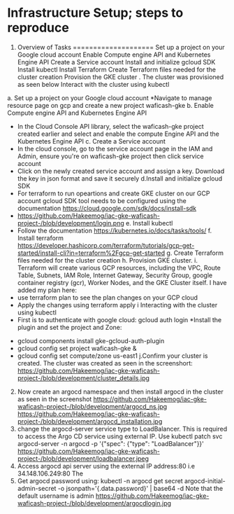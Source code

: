 Infrastructure Setup; steps to reproduce
==================
1. Overview of Tasks
====================
Set up a project on your Google cloud account
Enable Compute engine API and Kubernetes Engine API
Create a Service account
Install and initialize gcloud SDK
Install kubectl
Install Terraform
Create Terraform files needed for the cluster creation
Provision the GKE cluster . The cluster was provisioned as seen below
Interact with the cluster using kubectl

a. Set up a project on your Google cloud account
*Navigate to manage resource page on gcp and create a new project waficash-gke
b. Enable Compute engine API and Kubernetes Engine API
* In the Cloud Console API library, select the waficash-gke project created earlier and select and enable the compute Engine API and 
the Kubernetes Engine API
c. Create a Service account
* In the cloud console, go to the service account page in the IAM and Admin, ensure you're on waficash-gke project then click service account
* Click on the newly created service account and assign a key. Download the key in json format and save it securely
d.Install and initialize gcloud SDK
* For terraform to run opeartions and create GKE cluster on our GCP account gcloud SDK tool needs to be configured using the documentation https://cloud.google.com/sdk/docs/install-sdk
* https://github.com/Hakeemog/iac-gke-waficash-project-/blob/development/login.png
e. Install kubectl
* Follow the documentation https://kubernetes.io/docs/tasks/tools/
f. Install terraform https://developer.hashicorp.com/terraform/tutorials/gcp-get-started/install-cli?in=terraform%2Fgcp-get-started
g. Create Terraform files needed for the cluster creation
h. Provision GKE cluster. 
i. Terraform will create various GCP resources, including the VPC, Route Table, Subnets, IAM Role, Internet Gateway, Security Group, google container registry (gcr), Worker Nodes, and the GKE Cluster itself. I have added my plan here:
* use terraform plan to see the plan changes on your GCP cloud
* Apply the changes using terraform apply
i Interacting with the cluster using kubectl
* First is to authenticate with google cloud: gcloud auth login
*Install the plugin and set the project and Zone: 
- gcloud components install gke-gcloud-auth-plugin
- gcloud config set project waficash-gke & 
- gcloud config set compute/zone us-east1
j.Confirm your cluster is created. The cluster was created as seen in the screenshort: https://github.com/Hakeemog/iac-gke-waficash-project-/blob/development/cluster_details.jpg
2. Now create an argocd namespace and then install argocd in the cluster as seen in the screenshot 
  https://github.com/Hakeemog/iac-gke-waficash-project-/blob/development/argocd_ns.jpg
  https://github.com/Hakeemog/iac-gke-waficash-project-/blob/development/argocd_installation.jpg
3. change the argocd-server service type to LoadBalancer. This is required to access the Argo CD service using external IP. Use
kubectl patch svc argocd-server -n argocd -p '{"spec": {"type": "LoadBalancer"}}' 
https://github.com/Hakeemog/iac-gke-waficash-project-/blob/development/loadbalancer.jpeg
4. Access argocd api server using the external IP address:80 i.e 34.148.106.249:80 The 
5. Get argocd password using: kubectl -n argocd get secret argocd-initial-admin-secret -o jsonpath='{.data.password}' | base64 -d
Note that the default username is admin
https://github.com/Hakeemog/iac-gke-waficash-project-/blob/development/argocdlogin.jpg
